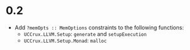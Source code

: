 # 0.2
* Add `?memOpts :: MemOptions` constraints to the following functions:
  * `UCCrux.LLVM.Setup`: `generate` and `setupExecution`
  * `UCCrux.LLVM.Setup.Monad`: `malloc`
